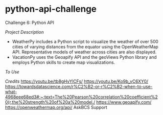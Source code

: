 # python-api-challenge
Challenge 6: Python API

*Project Description*
- WeatherPy includes a Python script to visualize the weather of over 500 cities of varying distances from the equator using the OpenWeatherMap API. Representative models of weather across cities are also displayed.
- VacationPy uses the Geoapify API and the geoViews Python library and employs Python skills to create map visualizations.

*To Use*
<Run the script in Jupyter./>

*Credits*
<https://youtu.be/tb8gHvYlCFs/>
<https://youtu.be/Ko9b_vC6XY0/>
<https://towardsdatascience.com/r%C2%B2-or-r%C2%B2-when-to-use-what-4968eee68ed3#:~:text=The%20Pearson%20correlation%20coefficient%20(r,the%20strength%20of%20a%20model./>
<https://www.geoapify.com/>
<https://openweathermap.org/api/>
<Grepper Chrome Extension/>
<UCB DV Bootcamp Study Groups/> 
AskBCS Support
